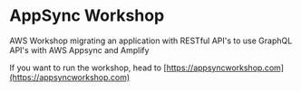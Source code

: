 # AppSync Workshop
AWS Workshop migrating an application with RESTful API's to use GraphQL API's with AWS Appsync and Amplify

If you want to run the workshop, head to [https://appsyncworkshop.com](https://appsyncworkshop.com)
